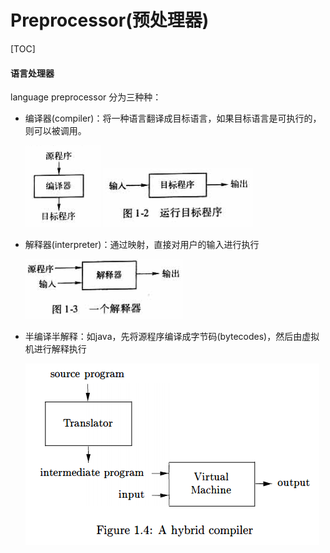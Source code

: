 # Preprocessor(预处理器)

[TOC]



#### 语言处理器

language preprocessor 分为三种种：

- 编译器(compiler)：将一种语言翻译成目标语言，如果目标语言是可执行的，则可以被调用。

  <img src="images\compiler_appear1.png">



  <img src="images\compiler_appear2.png">

- 解释器(interpreter)：通过映射，直接对用户的输入进行执行

  <img src="images\interpreter_appear1.png">

- 半编译半解释：如java，先将源程序编译成字节码(bytecodes)，然后由虚拟机进行解释执行

  <img src="images\java_preprocessor.png">

